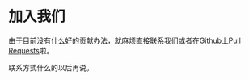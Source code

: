 # 加入我们

由于目前没有什么好的贡献办法，就麻烦直接联系我们或者在[Github上Pull Requests](https://github.com/electrowind/cyyz-wiki/pulls)啦。

联系方式什么的以后再说。
